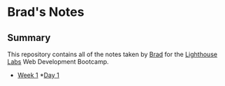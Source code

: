 # Brad's Notes

## Summary

This repository contains all of the notes taken by [Brad](https://github.com/Be-Rude) for the [Lighthouse Labs](https://www.lighthouselabs.ca/) Web Development Bootcamp.

* [Week 1](/Week_1)
  *[Day 1](/Week_1/Day_1)
